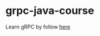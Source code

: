 # grpc-java-course
Learn gRPC by follow [here](https://learning.oreilly.com/videos/grpc-java-master/9781838558048/)
